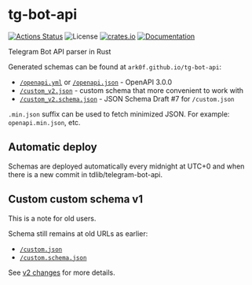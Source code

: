 # tg-bot-api

[![Actions Status](https://github.com/ark0f/tg-bot-api/workflows/CI/badge.svg)](https://github.com/ark0f/tg-bot-api/actions)
![License](https://img.shields.io/crates/l/tg_bot_api.svg)
[![crates.io](https://img.shields.io/crates/v/tg-bot-api.svg)](https://crates.io/crates/tg-bot-api)
[![Documentation](https://docs.rs/tg-bot-api/badge.svg)](https://docs.rs/tg-bot-api)

Telegram Bot API parser in Rust

Generated schemas can be found at `ark0f.github.io/tg-bot-api`:

* [`/openapi.yml`](https://ark0f.github.io/tg-bot-api/openapi.yml) or
  [`/openapi.json`](https://ark0f.github.io/tg-bot-api/openapi.json) - OpenAPI 3.0.0
* [`/custom_v2.json`](https://ark0f.github.io/tg-bot-api/custom_v2.json) - custom schema that more convenient to work
  with
* [`/custom_v2.schema.json`](https://ark0f.github.io/tg-bot-api/custom_v2.schema.json) - JSON Schema Draft #7
  for `/custom.json`

`.min.json` suffix can be used to fetch minimized JSON. For example: `openapi.min.json`, etc.

## Automatic deploy

Schemas are deployed automatically every midnight at UTC+0 and when there is a new commit in tdlib/telegram-bot-api.

## Custom custom schema v1

This is a note for old users.

Schema still remains at old URLs as earlier:

* [`/custom.json`](https://ark0f.github.io/tg-bot-api/custom.json)
* [`/custom.schema.json`](https://ark0f.github.io/tg-bot-api/custom.schema.json)

See [v2 changes](V2_CHANGES.md) for more details.

